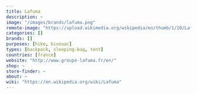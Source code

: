 ```yaml
---
title: Lafuma
description: ~
image: "/images/brands/lafuma.png"
remote-image: "https://upload.wikimedia.org/wikipedia/en/thumb/1/10/Lafuma.jpg/250px-Lafuma.jpg"
categories: []
brands: []
purposes: [hike, bivouac]
types: [backpack, sleeping-bag, tent]
countries: [france]
website: "http://www.groupe-lafuma.fr/en/"
shop: ~
store-finder: ~
about: ~
wiki: "https://en.wikipedia.org/wiki/Lafuma"
---
```


